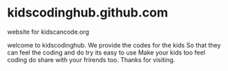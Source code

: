 kidscodinghub.github.com
======================

website for kidscancode.org

welcome to kidscodinghub. We provide the codes for the kids 
So that they can feel the coding and do try its easy to use 
Make your kids too feel coding do share with your frirends too.
Thanks for visiting.
